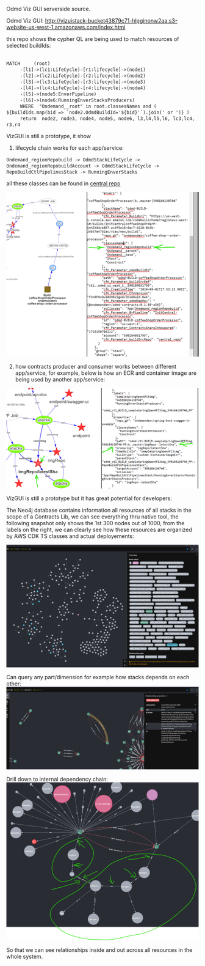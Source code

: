 Odmd Viz GUI serverside source.

Odmd Viz GUI: http://vizuistack-bucket43879c71-hlpginonw2aa.s3-website-us-west-1.amazonaws.com/index.html

this repo shows the cypher QL are being used to match resources of selected buildIds:

```

MATCH     (root)
     -[l1]->(lc1:LifeCycle)-[r1:lifecycle]->(node1)
     -[l2]->(lc2:LifeCycle)-[r2:lifecycle]->(node2)
     -[l3]->(lc3:LifeCycle)-[r3:lifecycle]->(node3)
     -[l4]->(lc4:LifeCycle)-[r4:lifecycle]->(node4)
     -[l5]->(node5:EnverPipeline)
     -[l6]->(node6:RunningEnverStacksProducers)
     WHERE  "Ondemand__root" in root.classesNames and ( ${buildIds.map(bid => `node2.OdmdBuildId='${bid}'`).join(' or ')} )
     return  node2, node3, node4, node5, node6, l3,l4,l5,l6, lc3,lc4, r3,r4
```

VizGUI is still a prototype, it show

1) lifecycle chain works for each app/service:

```
Ondemand_regionRepobuild -> OdmdStackLifeCycle -> Ondemand_regionRepobuildAccount -> OdmdStackLifeCycle -> RepoBuildCtlPipelinesStack -> RunningEnverStacks
```

all these classes can be found in [central repo](https://github.com/ondemandenv/ONDEMAND_CENTRAL_REPO)

![img_5.png](img_5.png)

2) how contracts producer and consumer works between different app/service, for example, below is how an ECR and
   container image are being used by another app/service:

![img_6.png](img_6.png)

VizGUI is still a prototype but it has great potential for developers:

The Neo4j database contains information all resources of all stacks in the scope of a Contracts Lib, we can see
everything thru native tool, the following snapshot only shows the 1st 300 nodes out of 1000, from the labels on the
right, we can clearly see how these resources are organized by AWS CDK TS classes and actual deployements:

![img.png](img.png)

Can query any part/dimension for example how stacks depends on each other:
![img_1.png](img_1.png)

Drill down to internal dependency chain:
![img_2.png](img_2.png)

So that we can see relationships inside and out across all resources in the whole system.